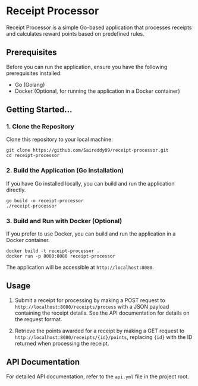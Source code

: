 # Receipt Processor

Receipt Processor is a simple Go-based application that processes receipts and calculates reward points based on predefined rules.

## Prerequisites

Before you can run the application, ensure you have the following prerequisites installed:

- Go (Golang)
- Docker (Optional, for running the application in a Docker container)

## Getting Started...

### 1. Clone the Repository

Clone this repository to your local machine:

```shell
git clone https://github.com/Saireddy09/receipt-processor.git
cd receipt-processor
```

### 2. Build the Application (Go Installation)

If you have Go installed locally, you can build and run the application directly.

```shell
go build -o receipt-processor
./receipt-processor
```

### 3. Build and Run with Docker (Optional)

If you prefer to use Docker, you can build and run the application in a Docker container.

```shell
docker build -t receipt-processor .
docker run -p 8080:8080 receipt-processor
```

The application will be accessible at `http://localhost:8080`.

## Usage

1. Submit a receipt for processing by making a POST request to `http://localhost:8080/receipts/process` with a JSON payload containing the receipt details. See the API documentation for details on the request format.

2. Retrieve the points awarded for a receipt by making a GET request to `http://localhost:8080/receipts/{id}/points`, replacing `{id}` with the ID returned when processing the receipt.

## API Documentation

For detailed API documentation, refer to the `api.yml` file in the project root.
